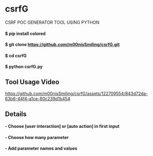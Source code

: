 # csrfG
CSRF POC GENERATOR TOOL USING PYTHON
#### $ pip install colored 
#### $ git clone https://github.com/m00nisSmiling/csrfG.git
#### $ cd csrfG 
#### $ python csrfG.py 
## Tool Usage Video
https://github.com/m00nisSmiling/csrfG/assets/122709554/843d72da-63b6-44f4-a1ce-80c239d1b454
## Details
#### - Choose [user interaction] or [auto action] in first input
#### - Choose how many parameter 
#### - Add parameter names and values



